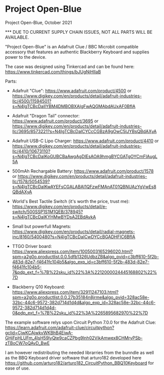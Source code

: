 # Project Open-Blue
Project Open-Blue, October 2021

*** DUE TO CURRENT SUPPLY CHAIN ISSUES, NOT ALL PARTS WILL BE AVAILABLE.

"Project Open-Blue" is an Adafruit Clue / BBC Microbit compatible 
accessory that features an authentic Blackberry Keyboard and 
supplies power to the device.

The case was designed using Tinkercad and can be 
found here: https://www.tinkercad.com/things/bJUgNjHlIaB

Parts:

- Adafruit "Clue":
      https://www.adafruit.com/product/4500 or 
      https://www.digikey.com/en/products/detail/adafruit-industries-llc/4500/11594501?s=N4IgTCBcDaIIYBM4DMBOBXAlgFwAQGMAbdAUxAF0BfIA
      
- Adafruit "Dragon Tail" connector:
      https://www.adafruit.com/product/3695 or 
      https://www.digikey.com/en/products/detail/adafruit-industries-llc/3695/8573221?s=N4IgTCBcDaICYCcCGBzA9gOwC5IJYBsQBdAXyA
      
- Adafruit USB-C Lipo Charger:
      https://www.adafruit.com/product/4410 or 
      https://www.digikey.com/en/products/detail/adafruit-industries-llc/4410/10673110?s=N4IgTCBcDaIKoGUBCBaAwgAgDIEsAOA9hmgBYCGATgOYCmFIAugL5A
      
- 500mAh Rechargable Battery:
      https://www.adafruit.com/product/1578 or 
      https://www.digikey.com/en/products/detail/adafruit-industries-llc/1578/5054539?s=N4IgTCBcDaIKwAYEFsCGALABAI1QFzwFMAnAT01QBNUAzYgVwEs8QBdAXyA
      
- World's Best Tactile Switch (it's worth the price, trust me):
      https://www.digikey.com/en/products/detail/e-switch/500SSP1S1M1QEB/378945?s=N4IgTCBcDaIKYHMwBYDsA2EBdAvkA
      
- Small but powerfull Magnets:
      https://www.digikey.com/en/products/detail/radial-magnets-inc/8160/5400480?s=N4IgTCBcDaICwDYCcBGADHFIC6BfIA
      
- TTGO Driver board:
      https://www.aliexpress.com/item/1005003165296020.html?spm=a2g0o.productlist.0.0.5dfb1326UdbzZB&algo_pvid=c3bff610-5f2b-483d-82e7-f4641fc104b5&algo_exp_id=c3bff610-5f2b-483d-82e7-f4641fc104b5-7&pdp_ext_f=%7B%22sku_id%22%3A%2212000024445168802%22%7D
  
- Blackberry Q10 Keyboard:
      https://www.aliexpress.com/item/32911247103.html?spm=a2g0o.productlist.0.0.27b35184n8jrme&algo_pvid=328ac58e-32bc-44c6-9572-382d714d1d4d&algo_exp_id=328ac58e-32bc-44c6-9572-382d714d1d4d-0&pdp_ext_f=%7B%22sku_id%22%3A%2265895682970%22%7D
      
The example software relys upon Circuit Python 7.0.0 for the Adafruit Clue: https://learn.adafruit.com/adafruit-clue/circuitpython?gclid=CjwKCAjwkvWKBhB4EiwA-GHjFpHLUFm_4lsH59lyQte9caCZPbg9lnh02VikAmwex8CHMryPSb-zTBoCW7oQAvD_BwE

I am however redistributing the needed librarries from the bunndle as well as the BBQ Keyboard driver software that arturo182 developed here https://github.com/arturo182/arturo182_CircuitPython_BBQ10Keyboard for ease of use.


      
